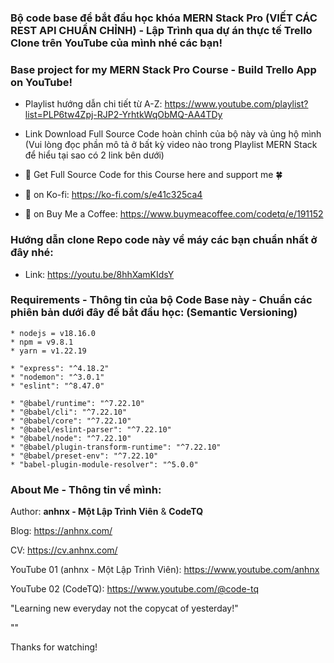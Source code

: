 ### Bộ code base để bắt đầu học khóa MERN Stack Pro (VIẾT CÁC REST API CHUẨN CHỈNH) - Lập Trình qua dự án thực tế Trello Clone trên YouTube của mình nhé các bạn!

### Base project for my MERN Stack Pro Course - Build Trello App on YouTube!

- Playlist hướng dẫn chi tiết từ A-Z: https://www.youtube.com/playlist?list=PLP6tw4Zpj-RJP2-YrhtkWqObMQ-AA4TDy

- Link Download Full Source Code hoàn chỉnh của bộ này và ủng hộ mình (Vui lòng đọc phần mô tả ở bất kỳ video nào trong Playlist MERN Stack để hiểu tại sao có 2 link bên dưới)

- 🤝 Get Full Source Code for this Course here and support me 🍀

- 🎁 on Ko-fi: https://ko-fi.com/s/e41c325ca4

- 🎁 on Buy Me a Coffee: https://www.buymeacoffee.com/codetq/e/191152

### Hướng dẫn clone Repo code này về máy các bạn chuẩn nhất ở đây nhé:

- Link: https://youtu.be/8hhXamKIdsY

### Requirements - Thông tin của bộ Code Base này - Chuẩn các phiên bản dưới đây để bắt đầu học: (Semantic Versioning)

```
* nodejs = v18.16.0
* npm = v9.8.1
* yarn = v1.22.19

* "express": "^4.18.2"
* "nodemon": "^3.0.1"
* "eslint": "^8.47.0"

* "@babel/runtime": "^7.22.10"
* "@babel/cli": "^7.22.10"
* "@babel/core": "^7.22.10"
* "@babel/eslint-parser": "^7.22.10"
* "@babel/node": "^7.22.10"
* "@babel/plugin-transform-runtime": "^7.22.10"
* "@babel/preset-env": "^7.22.10"
* "babel-plugin-module-resolver": "^5.0.0"
```

### About Me - Thông tin về mình:

Author: **anhnx - Một Lập Trình Viên** & **CodeTQ**

Blog: https://anhnx.com/

CV: https://cv.anhnx.com/

YouTube 01 (anhnx - Một Lập Trình Viên): https://www.youtube.com/anhnx

YouTube 02 (CodeTQ): https://www.youtube.com/@code-tq

"Learning new everyday not the copycat of yesterday!"

""

Thanks for watching!
